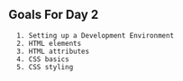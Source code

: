 ## Goals For Day 2
```
  1. Setting up a Development Environment
  2. HTML elements
  3. HTML attributes
  4. CSS basics
  5. CSS styling
```
